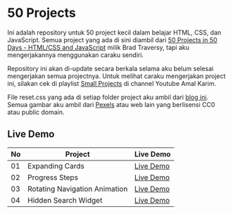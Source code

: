 # 50 Projects

Ini adalah repository untuk 50 project kecil dalam belajar HTML, CSS, dan JavaScript. Semua project yang ada di sini diambil dari [50 Projects in 50 Days - HTML/CSS and JavaScript](https://github.com/bradtraversy/50projects50days) milik Brad Traversy, tapi aku mengerjakannya menggunakan caraku sendiri.

Repository ini akan di-update secara berkala selama aku belum selesai mengerjakan semua projectnya. Untuk melihat caraku mengerjakan project ini, silakan cek di playlist [Small Projects](https://www.youtube.com/playlist?list=PLeg9Kc4-RuhjGfd0ZMznJVrqJqrmHmz5o) di channel Youtube Amal Karim.

File reset.css yang ada di setiap folder project aku ambil dari [blog ini](https://piccalil.li/blog/a-modern-css-reset/). Semua gambar aku ambil dari [Pexels](https://www.pexels.com/) atau web lain yang berlisensi CC0 atau public domain.

## Live Demo


| No | Project | Live Demo |
| --- | --- | --- |
| 01 | Expanding Cards | [Live Demo](https://rawcdn.githack.com/amalkarim/50-projects/966ec27f0a079f98914625cb276000054bed3b32/01-expanding-cards-solution/index.html) |
| 02 | Progress Steps | [Live Demo](https://rawcdn.githack.com/amalkarim/50-projects/966ec27f0a079f98914625cb276000054bed3b32/02-progress-steps-solution/index.html) |
| 03 | Rotating Navigation Animation | [Live Demo](https://rawcdn.githack.com/amalkarim/50-projects/966ec27f0a079f98914625cb276000054bed3b32/03-rotating-navigation-solution/index.html) |
| 04 | Hidden Search Widget | [Live Demo](https://rawcdn.githack.com/amalkarim/50-projects/966ec27f0a079f98914625cb276000054bed3b32/04-hidden-search-widget-solution/index.html) |